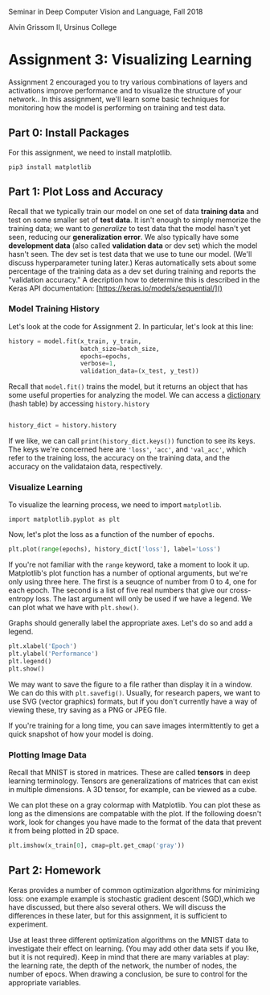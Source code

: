 Seminar in Deep Computer Vision and Language, Fall 2018

Alvin Grissom II, Ursinus College


# Assignment 3: Visualizing Learning


Assignment 2 encouraged you to try various combinations of layers and activations improve performance and to visualize the structure of your network..  In this assignment, we'll learn some basic techniques for monitoring how the model is performing on training and test data.

## Part 0: Install Packages

For this assignment, we need to install matplotlib.

    pip3 install matplotlib



## Part 1: Plot Loss and Accuracy

Recall that we typically train our model on one set of data **training data** and test on some smaller set of **test data**.  It isn't enough to simply memorize the training data; we want to *generalize* to test data that the model hasn't yet seen, reducing our **generalization error**.  We also typically have some **development data** (also called **validation data** or dev set) which the model hasn't seen.  The dev set is test data that we use to tune our model. (We'll discuss hyperparameter tuning later.)  Keras automatically sets about some percentage of the training data as a dev set during training and reports the "validation accuracy."  A decription how to determine this is described in the Keras API documentation: [https://keras.io/models/sequential/]()

### Model Training History

Let's look at the code for Assignment 2.  In particular, let's look at this line:

```python
history = model.fit(x_train, y_train,
                    batch_size=batch_size,
                    epochs=epochs,
                    verbose=1,
                    validation_data=(x_test, y_test))
```

Recall that `model.fit()` trains the model, but it returns an object that has some useful properties for analyzing the model.  We can access a [dictionary](https://www.w3schools.com/python/python_dictionaries.asp) (hash table) by accessing `history.history`

```python

history_dict = history.history
```

If we like, we can call `print(history_dict.keys())` function to see its keys.  The keys we're concerned here are `'loss'`, `'acc'`, and `'val_acc'`,  which refer to the training loss, the accuracy on the training data, and the accuracy on the validataion data, respectively.

### Visualize Learning

To visualize the learning process, we need to import `matplotlib`.

    import matplotlib.pyplot as plt

Now, let's plot the loss as a function of the number of epochs.

```python
plt.plot(range(epochs), history_dict['loss'], label='Loss')

```

If you're not familiar with the `range` keyword, take a moment to look it up.  Matplotlib's plot function has a number of optional arguments, but we're only using three here.  The first is a seuqnce of number from 0 to 4, one for each epoch.  The second is a list of five real numbers that give our cross-entropy loss.  The last argument will only be used if we have a legend.   We can plot what we have with `plt.show()`.

Graphs should generally label the appropriate axes.  Let's do so and add a legend.



```python
plt.xlabel('Epoch')
plt.ylabel('Performance')
plt.legend()
plt.show()

```

We may want to save the figure to a file rather than display it in a window.  We can do this with `plt.savefig()`.  Usually, for research papers, we want to use SVG (vector graphics) formats, but if you don't currently have a way of viewing these, try saving as a PNG or JPEG file.

If you're training for a long time, you can save images intermittently to get a quick snapshot of how your model is doing.

### Plotting Image Data

Recall that MNIST is stored in matrices.  These are called **tensors** in deep learning terminology.  Tensors are generalizations of matrices that can exist in multiple dimensions.  A 3D tensor, for example, can be viewed as a cube.

 We can plot these on a gray colormap with Matplotlib.  You can plot these as long as the dimensions are compatable with the plot.  If the following doesn't work, look for changes you have made to the format of the data that prevent it from being plotted in 2D space.

```python
plt.imshow(x_train[0], cmap=plt.get_cmap('gray'))

```

## Part 2: Homework

Keras provides a number of common optimization algorithms for minimizing loss: one example example is stochastic gradient descent (SGD),which we have discussed, but there also several others.  We will discuss the differences in these later, but for this assignment, it is sufficient to experiment.

Use at least three different optimization algorithms on the MNIST data to investigate their effect on learning.  (You may add other data sets if you like, but it is not required).  Keep in mind that there are many variables at play: the learning rate, the depth of the network, the number of nodes, the number of epocs.  When drawing a conclusion, be sure to control for the appropriate variables.
